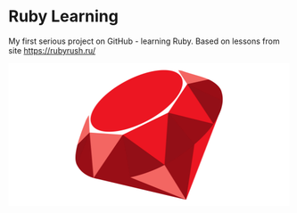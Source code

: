 # Ruby Learning
My first serious project on GitHub - learning Ruby. Based on lessons from site https://rubyrush.ru/

<img src="/Ruby.png" width="512" height="256">
